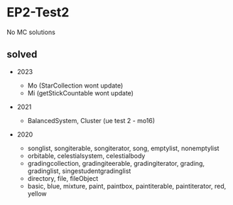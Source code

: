 # EP2-Test2

No MC solutions

## solved

- 2023
  - Mo (StarCollection wont update)
  - Mi (getStickCountable wont update)

- 2021
  - BalancedSystem, Cluster (ue test 2 - mo16)

- 2020
  - songlist, songiterable, songiterator, song, emptylist, nonemptylist
  - orbitable, celestialsystem, celestialbody
  - gradingcollection, gradingiteerable, gradingiterator, grading, gradinglist, singestudentgradinglist
  - directory, file, fileObject
  - basic, blue, mixture, paint, paintbox, paintiterable, paintiterator, red, yellow
